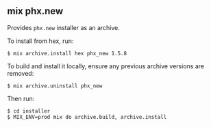 ## mix phx.new

Provides `phx.new` installer as an archive.

To install from hex, run:

    $ mix archive.install hex phx_new 1.5.8

To build and install it locally,
ensure any previous archive versions are removed:

    $ mix archive.uninstall phx_new

Then run:

    $ cd installer
    $ MIX_ENV=prod mix do archive.build, archive.install
